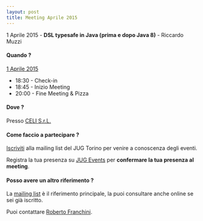 ```yaml
---
layout: post
title: Meeting Aprile 2015
---
```


1 Aprile 2015 - **DSL typesafe in Java (prima e dopo Java 8)** - Riccardo Muzzi

#### Quando ?

<u>1 Aprile 2015</u>

* 18:30 - Check-in
* 18:45 - Inizio Meeting
* 20:00 - Fine Meeting & Pizza

#### Dove ?

Presso [CELI S.r.L.](/places/celi/)

#### Come faccio a partecipare ?

[Iscriviti](/subscribe/) alla mailing list del JUG Torino per venire a conoscenza degli eventi.

Registra la tua presenza su [JUG Events](http://www.jugevents.org/jugevents/event/55728)
per **confermare la tua presenza al meeting**.

#### Posso avere un altro riferimento ?

La [mailing list](https://groups.yahoo.com/groups/it-torino-java-jug) è il riferimento principale,
la puoi consultare anche online se sei già iscritto.

Puoi contattare [Roberto Franchini](/people/robertofranchini/).
